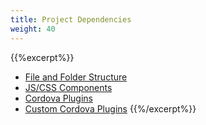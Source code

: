 ```yaml
---
title: Project Dependencies
weight: 40
---
```


{{%excerpt%}}
- [File and Folder Structure](/en/products_guide/monaca_ide/dependencies/file_dir)
- [JS/CSS Components](/en/products_guide/monaca_ide/dependencies/components)
- [Cordova Plugins](/en/products_guide/monaca_ide/dependencies/cordova_plugin)
- [Custom Cordova Plugins](/en/products_guide/monaca_ide/dependencies/custom_cordova_plugin)
{{%/excerpt%}}
